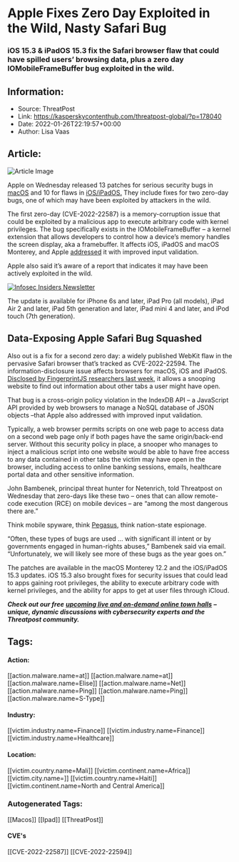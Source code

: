 # Apple Fixes Zero Day Exploited in the Wild, Nasty Safari Bug
### iOS 15.3 & iPadOS 15.3 fix the Safari browser flaw that could have spilled users’ browsing data, plus a zero day IOMobileFrameBuffer bug exploited in the wild.

## Information:
+ Source: ThreatPost
+ Link: https://kasperskycontenthub.com/threatpost-global/?p=178040
+ Date: 2022-01-26T22:19:57+00:00
+ Author: Lisa Vaas


## Article:
![Article Image](https://media.threatpost.com/wp-content/uploads/sites/103/2021/10/27115334/apple-with-bandaid-e1635350026287.jpeg)

Apple on Wednesday released 13 patches for serious security bugs in [macOS](https://support.apple.com/en-us/HT213054) and 10 for flaws in [iOS/iPadOS.](https://support.apple.com/en-us/HT213053) They include fixes for two zero-day bugs, one of which may have been exploited by attackers in the wild.


The first zero-day (CVE-2022-22587) is a memory-corruption issue that could be exploited by a malicious app to execute arbitrary code with kernel privileges. The bug specifically exists in the IOMobileFrameBuffer – a kernel extension that allows developers to control how a device’s memory handles the screen display, aka a framebuffer. It affects iOS, iPadOS and macOS Monterey, and Apple [addressed](https://support.apple.com/en-us/HT213054) it with improved input validation.


Apple also said it’s aware of a report that indicates it may have been actively exploited in the wild.


[![Infosec Insiders Newsletter](https://media.threatpost.com/wp-content/uploads/sites/103/2021/07/10165815/infosec_insiders_in_article_promo.png)](https://threatpost.com/infosec-insider-subscription-page/?utm_source=ART&utm_medium=ART&utm_campaign=InfosecInsiders_Newsletter_Promo/)


The update is available for iPhone 6s and later, iPad Pro (all models), iPad Air 2 and later, iPad 5th generation and later, iPad mini 4 and later, and iPod touch (7th generation).


Data-Exposing Apple Safari Bug Squashed
---------------------------------------


Also out is a fix for a second zero day: a widely published WebKit flaw in the pervasive Safari browser that’s tracked as CVE-2022-22594. The information-disclosure issue affects browsers for macOS, iOS and iPadOS. [Disclosed by FingerprintJS researchers last week,](https://threatpost.com/apple-safari-bug-browsing-data-google-ids/177809/) it allows a snooping website to find out information about other tabs a user might have open.


That bug is a cross-origin policy violation in the IndexDB API – a JavaScript API provided by web browsers to manage a NoSQL database of JSON objects –that Apple also addressed with improved input validation.


Typically, a web browser permits scripts on one web page to access data on a second web page only if both pages have the same origin/back-end server. Without this security policy in place, a snooper who manages to inject a malicious script into one website would be able to have free access to any data contained in other tabs the victim may have open in the browser, including access to online banking sessions, emails, healthcare portal data and other sensitive information.


John Bambenek, principal threat hunter for Netenrich, told Threatpost on Wednesday that zero-days like these two – ones that can allow remote-code execution (RCE) on mobile devices – are “among the most dangerous there are.”


Think mobile spyware, think [Pegasus](https://threatpost.com/pegasus-spyware-state-department-iphones/176779/), think nation-state espionage.


“Often, these types of bugs are used … with significant ill intent or by governments engaged in human-rights abuses,” Bambenek said via email. “Unfortunately, we will likely see more of these bugs as the year goes on.”


The patches are available in the macOS Monterey 12.2 and the iOS/iPadOS 15.3 updates. iOS 15.3 also brought fixes for security issues that could lead to apps gaining root privileges, the ability to execute arbitrary code with kernel privileges, and the ability for apps to get at user files through iCloud.


***Check out our free*** [***upcoming live and on-demand online town halls***](https://threatpost.com/category/webinars/) ***– unique, dynamic discussions with cybersecurity experts and the Threatpost community.***





## Tags:

#### Action:
[[action.malware.name=at]] [[action.malware.name=at]] [[action.malware.name=Elise]] [[action.malware.name=Net]] [[action.malware.name=Ping]] [[action.malware.name=Ping]] [[action.malware.name=S-Type]]

#### Industry:
[[victim.industry.name=Finance]] [[victim.industry.name=Finance]] [[victim.industry.name=Healthcare]]

#### Location:
[[victim.country.name=Mali]] [[victim.continent.name=Africa]] [[victim.city.name=]] [[victim.country.name=Haiti]] [[victim.continent.name=North and Central America]]

### Autogenerated Tags:
[[Macos]] [[Ipad]] [[ThreatPost]]
#### CVE's
[[CVE-2022-22587]] [[CVE-2022-22594]]

